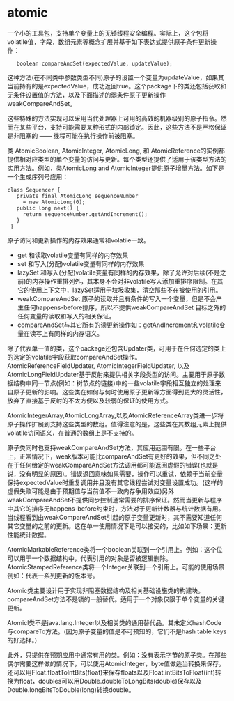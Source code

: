 # atomic

一个小的工具包，支持单个变量上的无锁线程安全编程。实际上，这个包将volatile值，字段，数组元素等概念扩展并基于如下表达式提供原子条件更新操作：
```
   boolean compareAndSet(expectedValue, updateValue);
```

这种方法(在不同类中参数类型不同)原子的设置一个变量为updateValue，如果其当前持有的是expectedValue，成功返回true。这个package下的类还包括获取和无条件设置值的方法，以及下面描述的弱条件原子更新操作weakCompareAndSet。

这些特殊的方法实现可以采用当代处理器上可用的高效的机器级别的原子指令。然而在某些平台，支持可能需要某种形式的内部锁定。因此，这些方法不是严格保证是非阻塞的 —— 线程可能在执行操作前被阻塞。

类 AtomicBoolean, AtomicInteger, AtomicLong, 和 AtomicReference的实例都提供相对应类型的单个变量的访问与更新。每个类型还提供了适用于该类型方法的实用方法。例如，类AtomicLong and AtomicInteger提供原子增量方法。如下是一个生成序列号应用：
```
class Sequencer {
   private final AtomicLong sequenceNumber
     = new AtomicLong(0);
   public long next() {
     return sequenceNumber.getAndIncrement();
   }
 }
```

原子访问和更新操作的内存效果通常和volatile一致。
- get 和读取volatile变量有同样的内存效果
- set 和写入(分配)volatile变量有同样的内存效果
- lazySet 和写入(分配)volatile变量有同样的内存效果，除了允许对后续(不是之前)的内存操作重排列外，其本身不会对非volatile写入添加重排序限制。在其它的使用上下文中，lazySet适用于垃圾收集，清空那些不在被使用的引用。
- weakCompareAndSet 原子的读取并且有条件的写入一个变量，但是不会产生任何happens-before排序，所以不提供weakCompareAndSet 目标之外的任何变量的读取和写入的相关保证。
- compareAndSet与其它所有的读更新操作如：getAndIncrement和volatile变量在读写上有同样的内存语义。

除了代表单一值的类，这个package还包含Updater类，可用于在任何选定的类上的选定的volatile字段获取compareAndSet操作。AtomicReferenceFieldUpdater, AtomicIntegerFieldUpdater, 以及AtomicLongFieldUpdater基于反射来提供相关字段类型的访问。主要用于原子数据结构中同一节点(例如：树节点的链接)中的一些volatile字段相互独立的处理来自原子更新的影响。这些类在如何与何时使用原子更新等方面得到更大的灵活性，放弃了直接基于反射的不太方便以及较弱的保证的使用方式。

AtomicIntegerArray,AtomicLongArray,以及AtomicReferenceArray类进一步将原子操作扩展到支持这些类型的数组。值得注意的是，这些类在其数组元素上提供volatile访问语义，在普通的数组上是不支持的。

原子类同时也支持weakCompareAndSet方法，其应用范围有限。在一些平台上，正常情况下，weak版本可能比compareAndSet有更好的效果，但不同之处在于任何给定的weakCompareAndSet方法调用都可能返回虚假的错误(也就是说，没有明显的原因)。错误返回意味如果需要，操作可以重试，依赖于当前变量保持expectedValue时重复调用并且没有其它线程尝试对变量设置成功。(这样的虚假失败可能是由于预期值与当前值不一致内存争用效应)另外weakCompareAndSet不提供同步控制通常需要的排序保证。然而当更新与程序中其它的排序无happens-before约束时，方法对于更新计数器与统计数据有用。当线程看到由weakCompareAndSet引起的原子变量更新时，其不需要知道任何其它变量的之前的更新。这在单一使用情况下是可以接受的，比如如下场景：更新性能统计数据。

AtomicMarkableReference类将一个boolean关联到一个引用上。例如：这个位可以用于一个数据结构中，代表引用的对象是否被逻辑删除。AtomicStampedReference类将一个Integer关联到一个引用上。可能的使用场景例如：代表一系列更新的版本号。

Atomic类主要设计用于实现非阻塞数据结构及相关基础设施类的构建块。compareAndSet方法不是锁的一般替代。适用于一个对象仅限于单个变量的关键更新。

Atomicl类不是java.lang.Integer以及相关类的通用替代品。其未定义hashCode与compareTo方法。(因为原子变量的值是不可预知的，它们不是hash table keys的好选择。)

此外，只提供在预期应用中通常有用的类。例如：没有表示字节的原子类。在那些偶尔需要这样做的情况下，可以使用AtomicInteger，byte值做适当转换来保存。还可以用Float.floatToIntBits(float)来保存floats以及Float.intBitsToFloat(int)转换为float，doubles可以用Double.doubleToLongBits(double)保存以及Double.longBitsToDouble(long)转换double。